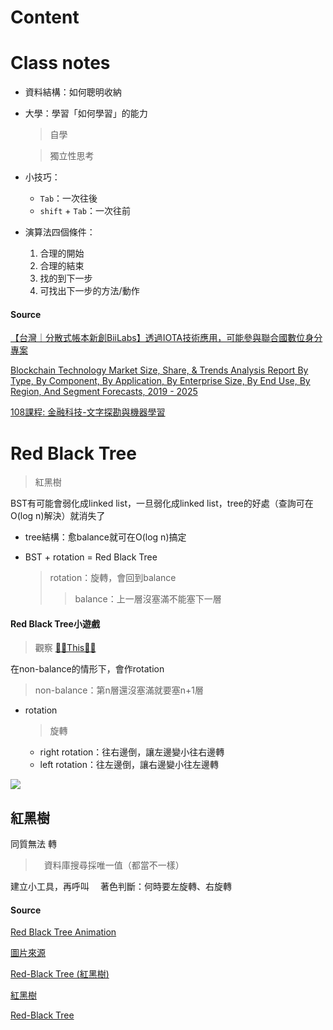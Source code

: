 # Content 


# Class notes

- 資料結構：如何聰明收納

- 大學：學習「如何學習」的能力
  > 自學
  
  > 獨立性思考
  
- 小技巧：
  - `Tab`：一次往後
  - `shift` + `Tab`：一次往前
  
- 演算法四個條件：
  1. 合理的開始 
  2. 合理的結束
  3. 找的到下一步
  4. 可找出下一步的方法/動作

#### Source
[【台灣｜分散式帳本新創BiiLabs】透過IOTA技術應用，可能參與聯合國數位身分專案](https://www.blocktempo.com/taiwan-biilabs-use-iota-building-did-with-un/)

[Blockchain Technology Market Size, Share, & Trends Analysis Report By Type, By Component, By Application, By Enterprise Size, By End Use, By Region, And Segment Forecasts, 2019 - 2025](https://www.grandviewresearch.com/industry-analysis/blockchain-technology-market)

[108課程: 金融科技-文字探勘與機器學習](http://18.217.252.187/%E8%AA%B2%E7%A8%8B%E6%9C%9F%E6%9C%AB%E6%88%90%E6%9E%9C%E7%99%BC%E8%A1%A8/)

# Red Black Tree
  > 紅黑樹

BST有可能會弱化成linked list，一旦弱化成linked list，tree的好處（查詢可在O(log n)解決）就消失了

- tree結構：愈balance就可在O(log n)搞定

- BST + rotation = Red Black Tree
  > rotation：旋轉，會回到balance
  >> balance：上一層沒塞滿不能塞下一層

#### Red Black Tree小遊戲
  > 觀察
[✋🏻This✋🏻](https://www.cs.usfca.edu/~galles/visualization/RedBlack.html)

在non-balance的情形下，會作rotation
  > non-balance：第n層還沒塞滿就要塞n+1層

- rotation
  > 旋轉
    - right rotation：往右邊倒，讓左邊變小往右邊轉
    - left rotation：往左邊倒，讓右邊變小往左邊轉
    
 ![](https://upload.wikimedia.org/wikipedia/commons/3/31/Tree_rotation_animation_250x250.gif)

## 紅黑樹
同質無法 轉
 >　資料庫搜尋採唯一值（都當不一樣）
 
 建立小工具，再呼叫
 　著色判斷：何時要左旋轉、右旋轉


#### Source
[Red Black Tree Animation](https://www.youtube.com/watch?time_continue=119&v=rcDF8IqTnyI&feature=emb_logo)

[圖片來源](https://en.wikipedia.org/wiki/Tree_rotation)

[Red-Black Tree (紅黑樹)](https://yotsuba1022.gitbooks.io/data-structure-note/content/1.4.3-red-black-tree.html)

[紅黑樹](https://zh.wikipedia.org/wiki/%E7%BA%A2%E9%BB%91%E6%A0%91)

[Red-Black Tree](http://www.ciaoshen.com/algorithm/2018/11/09/red-black-tree.html)
